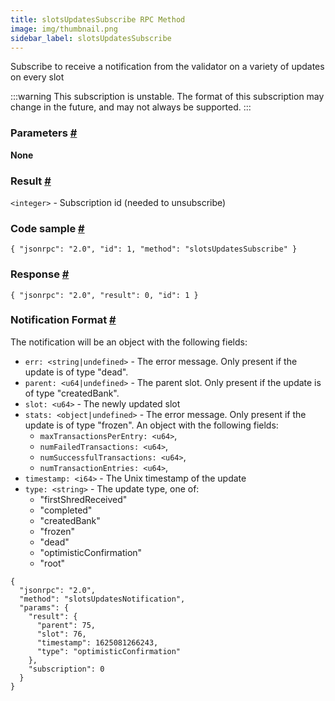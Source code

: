 ```yaml
--- 
title: slotsUpdatesSubscribe RPC Method
image: img/thumbnail.png 
sidebar_label: slotsUpdatesSubscribe 
--- 
```

Subscribe to receive a notification from the validator on a variety of updates on every slot

:::warning
This subscription is unstable. The format of this subscription may change in the future, and may not always be supported.
::: 

### Parameters [#](#parameters)

**None**

### Result [#](#result)

`<integer>` - Subscription id (needed to unsubscribe)

### Code sample [#](#code-sample)

```
{ "jsonrpc": "2.0", "id": 1, "method": "slotsUpdatesSubscribe" }
```


### Response [#](#response)

```
{ "jsonrpc": "2.0", "result": 0, "id": 1 }
```


### Notification Format [#](#notification-format)

The notification will be an object with the following fields:

*   `err: <string|undefined>` - The error message. Only present if the update is of type "dead".
*   `parent: <u64|undefined>` - The parent slot. Only present if the update is of type "createdBank".
*   `slot: <u64>` - The newly updated slot
*   `stats: <object|undefined>` - The error message. Only present if the update is of type "frozen". An object with the following fields:
    *   `maxTransactionsPerEntry: <u64>`,
    *   `numFailedTransactions: <u64>`,
    *   `numSuccessfulTransactions: <u64>`,
    *   `numTransactionEntries: <u64>`,
*   `timestamp: <i64>` - The Unix timestamp of the update
*   `type: <string>` - The update type, one of:
    *   "firstShredReceived"
    *   "completed"
    *   "createdBank"
    *   "frozen"
    *   "dead"
    *   "optimisticConfirmation"
    *   "root"

```
{
  "jsonrpc": "2.0",
  "method": "slotsUpdatesNotification",
  "params": {
    "result": {
      "parent": 75,
      "slot": 76,
      "timestamp": 1625081266243,
      "type": "optimisticConfirmation"
    },
    "subscription": 0
  }
}
```
